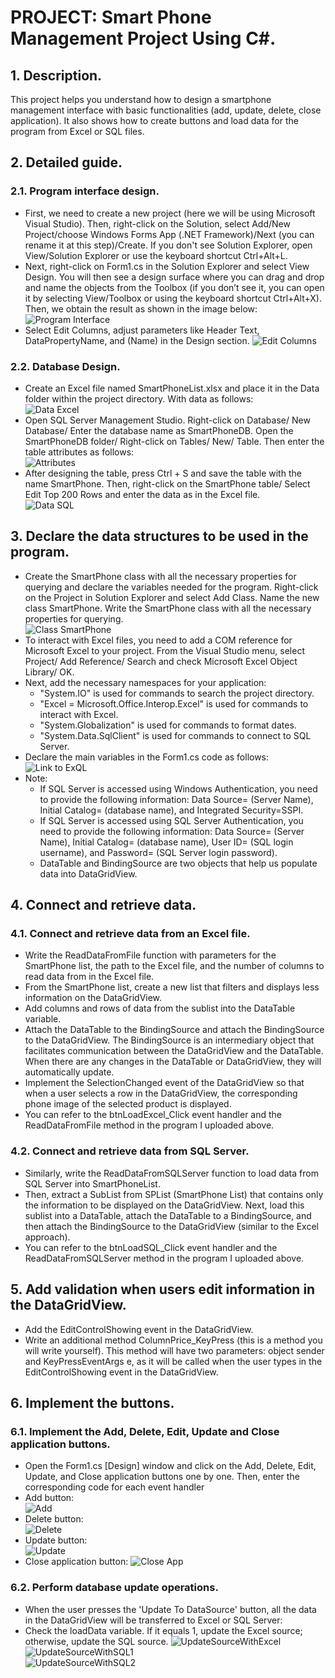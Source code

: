 # PROJECT: Smart Phone Management Project Using C#.
## 1. Description.
This project helps you understand how to design a smartphone management interface with basic functionalities (add, update, delete, close application). It also shows how to create buttons and load data for the program from Excel or SQL files.
## 2. Detailed guide.
### 2.1. Program interface design.
- First, we need to create a new project (here we will be using Microsoft Visual Studio). Then, right-click on the Solution, select Add/New Project/choose Windows Forms App (.NET Framework)/Next (you can rename it at this step)/Create. 
If you don't see Solution Explorer, open View/Solution Explorer or use the keyboard shortcut Ctrl+Alt+L.<br>
- Next, right-click on Form1.cs in the Solution Explorer and select View Design. 
You will then see a design surface where you can drag and drop and name the objects from the Toolbox (if you don’t see it, you can open it by selecting View/Toolbox or using the keyboard shortcut Ctrl+Alt+X). Then, we obtain the result as shown in the image below:<br>
![Program Interface](picReadme/Interface.png)
- Select Edit Columns, adjust parameters like Header Text, DataPropertyName, and (Name) in the Design section.
![Edit Columns](picReadme/EditColumn.png) <br>
### 2.2. Database Design.
- Create an Excel file named SmartPhoneList.xlsx and place it in the Data folder within the project directory. With data as follows: <br>
![Data Excel](picReadme/dataExcel.png)
- Open SQL Server Management Studio. Right-click on Database/ New Database/ Enter the database name as SmartPhoneDB. Open the SmartPhoneDB folder/ Right-click on Tables/ New/ Table. Then enter the table attributes as follows: <br>
![Attributes](picReadme/attributes.png)
- After designing the table, press Ctrl + S and save the table with the name SmartPhone. Then, right-click on the SmartPhone table/ Select Edit Top 200 Rows and enter the data as in the Excel file.<br>
![Data SQL](picReadme/dataSQL.png) <br>
## 3. Declare the data structures to be used in the program.
- Create the SmartPhone class with all the necessary properties for querying and declare the variables needed for the program. Right-click on the Project in Solution Explorer and select Add Class. Name the new class SmartPhone. Write the SmartPhone class with all the necessary properties for querying. <br>
![Class SmartPhone](picReadme/classSM.png) <br>
- To interact with Excel files, you need to add a COM reference for Microsoft Excel to your project. From the Visual Studio menu, select Project/ Add Reference/ Search and check Microsoft Excel Object Library/ OK.
- Next, add the necessary namespaces for your application:<br>
   - "System.IO" is used for commands to search the project directory.
   - "Excel = Microsoft.Office.Interop.Excel" is used for commands to interact with Excel.
   - "System.Globalization" is used for commands to format dates.
   - "System.Data.SqlClient" is used for commands to connect to SQL Server.
- Declare the main variables in the Form1.cs code as follows: <br>
![Link to ExQL](picReadme/link.png) <br>
- Note:
   - If SQL Server is accessed using Windows Authentication, you need to provide the following information: Data Source= (Server Name), Initial Catalog= (database name), and Integrated Security=SSPI.
   - If SQL Server is accessed using SQL Server Authentication, you need to provide the following information: Data Source= (Server Name), Initial Catalog= (database name), User ID= (SQL login username), and Password= (SQL Server login password).
   - DataTable and BindingSource are two objects that help us populate data into DataGridView.
## 4. Connect and retrieve data.
### 4.1. Connect and retrieve data from an Excel file.
- Write the ReadDataFromFile function with parameters for the SmartPhone list, the path to the Excel file, and the number of columns to read data from in the Excel file.
- From the SmartPhone list, create a new list that filters and displays less information on the DataGridView.
- Add columns and rows of data from the sublist into the DataTable variable.
- Attach the DataTable to the BindingSource and attach the BindingSource to the DataGridView. The BindingSource is an intermediary object that facilitates communication between the DataGridView and the DataTable. When there are any changes in the DataTable or DataGridView, they will automatically update.
- Implement the SelectionChanged event of the DataGridView so that when a user selects a row in the DataGridView, the corresponding phone image of the selected product is displayed.
- You can refer to the btnLoadExcel_Click event handler and the ReadDataFromFile method in the program I uploaded above.
### 4.2. Connect and retrieve data from SQL Server.
- Similarly, write the ReadDataFromSQLServer function to load data from SQL Server into SmartPhoneList.
- Then, extract a SubList from SPList (SmartPhone List) that contains only the information to be displayed on the DataGridView. Next, load this sublist into a DataTable, attach the DataTable to a BindingSource, and then attach the BindingSource to the DataGridView (similar to the Excel approach).
- You can refer to the btnLoadSQL_Click event handler and the ReadDataFromSQLServer method in the program I uploaded above.
## 5. Add validation when users edit information in the DataGridView.
- Add the EditControlShowing event in the DataGridView.
- Write an additional method ColumnPrice_KeyPress (this is a method you will write yourself). This method will have two parameters: object sender and KeyPressEventArgs e, as it will be called when the user types in the EditControlShowing event in the DataGridView.
## 6. Implement the buttons.
### 6.1. Implement the Add, Delete, Edit, Update and Close application buttons.
- Open the Form1.cs [Design] window and click on the Add, Delete, Edit, Update, and Close application buttons one by one. Then, enter the corresponding code for each event handler
- Add button: <br>
![Add](picReadme/btnAdd.png) <br>
- Delete button:<br>
![Delete](picReadme/btnDelete.png)<br>
- Update button:<br>
![Update](picReadme/btnUpdate.png) <br>
- Close application button:
![Close App](picReadme/btnClose.png) <br>
### 6.2. Perform database update operations.
- When the user presses the 'Update To DataSource' button, all the data in the DataGridView will be transferred to Excel or SQL Server: <br>
- Check the loadData variable. If it equals 1, update the Excel source; otherwise, update the SQL source.
![UpdateSourceWithExcel](picReadme/writeDataToExcel.png) <br>
![UpdateSourceWithSQL1](picReadme/writeDataToSQL1.png) <br>
![UpdateSourceWithSQL2](picReadme/writeDataToSQL2.png) <br>
